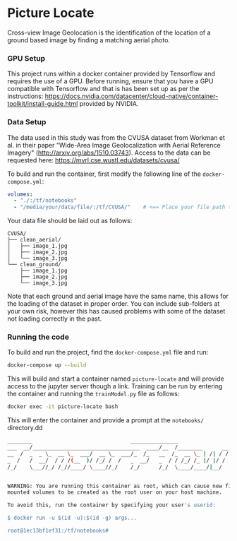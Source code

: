 # Picture Locate
Cross-view Image Geolocation is the identification of the location of a ground based image by finding a matching aerial 
photo.

### GPU Setup
This project runs within a docker container provided by Tensorflow and requires the use of a GPU.  Before running, 
ensure that you have a GPU compatible with Tensorflow and that is has been set up as per the instructions:
https://docs.nvidia.com/datacenter/cloud-native/container-toolkit/install-guide.html provided by NVIDIA.

### Data Setup
The data used in this study was from the CVUSA dataset from Workman et al. in their paper "Wide-Area Image 
Geolocalization with Aerial Reference Imagery" (http://arxiv.org/abs/1510.03743).  Access to the data can be requested
here: https://mvrl.cse.wustl.edu/datasets/cvusa/ 

To build and run the container, first modify the following line of the `docker-compose.yml`:
```yaml
volumes:
  - "./:/tf/notebooks"
  - "/media/your/data/file/:/tf/CVUSA/"    # <== Place your file path to your data here
```    
Your data file should be laid out as follows:
```
CVUSA/
├── clean_aerial/
│   ├── image_1.jpg
│   ├── image_2.jpg
│   └── image_3.jpg
└── clean_ground/
    ├── image_1.jpg
    ├── image_2.jpg
    └── image_3.jpg
```
Note that each ground and aerial image have the same name, this allows for the loading of the dataset in proper order. 
You can include sub-folders at your own risk, however this has caused problems with some of the dataset not loading 
correctly in the past.

### Running the code
To build and run the project, find the `docker-compose.yml` file and run:
```bash
docker-compose up --build
```
This will build and start a container named `picture-locate` and will provide access to the jupyter server though a link.
Training can be run by entering the container and running the `trainModel.py` file as follows:

```bash
docker exec -it picture-locate bash
```
This will enter the container and provide a prompt at the `notebooks/` directory.dd
```bash
________                               _______________
___  __/__________________________________  ____/__  /________      __
__  /  _  _ \_  __ \_  ___/  __ \_  ___/_  /_   __  /_  __ \_ | /| / /
_  /   /  __/  / / /(__  )/ /_/ /  /   _  __/   _  / / /_/ /_ |/ |/ /
/_/    \___//_/ /_//____/ \____//_/    /_/      /_/  \____/____/|__/


WARNING: You are running this container as root, which can cause new files in
mounted volumes to be created as the root user on your host machine.

To avoid this, run the container by specifying your user's userid:

$ docker run -u $(id -u):$(id -g) args...

root@1ec13bf1ef31:/tf/notebooks# 
```

